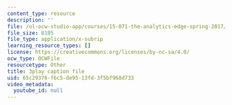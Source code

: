```yaml
---
content_type: resource
description: ''
file: /ol-ocw-studio-app/courses/15-071-the-analytics-edge-spring-2017/65c29376f6c5de9513fd3f5bf968d733_mwL__eKs3fI.srt
file_size: 8185
file_type: application/x-subrip
learning_resource_types: []
license: https://creativecommons.org/licenses/by-nc-sa/4.0/
ocw_type: OCWFile
resourcetype: Other
title: 3play caption file
uid: 65c29376-f6c5-de95-13fd-3f5bf968d733
video_metadata:
  youtube_id: null
---
```

